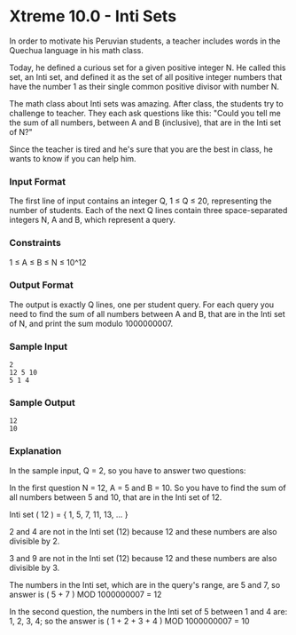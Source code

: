 # Xtreme 10.0 - Inti Sets

In order to motivate his Peruvian students, a teacher includes words in the Quechua language in his math class.

Today, he defined a curious set for a given positive integer N. He called this set, an Inti set, and defined it as the set of all positive integer numbers that have the number 1 as their single common positive divisor with number N.

The math class about Inti sets was amazing. After class, the students try to challenge to teacher. They each ask questions like this: "Could you tell me the sum of all numbers, between A and B (inclusive), that are in the Inti set of N?"

Since the teacher is tired and he's sure that you are the best in class, he wants to know if you can help him.

### Input Format

The first line of input contains an integer Q, 1 ≤ Q ≤ 20, representing the number of students. Each of the next Q lines contain three space-separated integers N, A and B, which represent a query.

### Constraints

1 ≤ A ≤ B ≤ N ≤ 10^12

### Output Format

The output is exactly Q lines, one per student query. For each query you need to find the sum of all numbers between A and B, that are in the Inti set of N, and print the sum modulo 1000000007.

### Sample Input

```
2
12 5 10 
5 1 4
```

### Sample Output

```
12
10
```

### Explanation

In the sample input, Q = 2, so you have to answer two questions:

In the first question N = 12, A = 5 and B = 10. So you have to find the sum of all numbers between 5 and 10, that are in the Inti set of 12.

Inti set ( 12 ) = { 1, 5, 7, 11, 13, ... }

2 and 4 are not in the Inti set (12) because 12 and these numbers are also divisible by 2.

3 and 9 are not in the Inti set (12) because 12 and these numbers are also divisible by 3.

The numbers in the Inti set, which are in the query's range, are 5 and 7, so answer is ( 5 + 7 ) MOD 1000000007 = 12

In the second question, the numbers in the Inti set of 5 between 1 and 4 are: 1, 2, 3, 4; so the answer is ( 1 + 2 + 3 + 4 ) MOD 1000000007 = 10